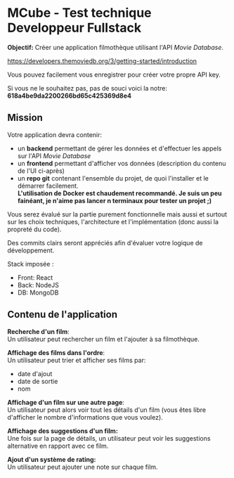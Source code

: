 # MCube - Test technique Developpeur Fullstack

**Objectif:** Créer une application filmothèque utilisant l'API *Movie Database*.

https://developers.themoviedb.org/3/getting-started/introduction

Vous pouvez facilement vous enregistrer pour créer votre propre API key.

Si vous ne le souhaitez pas, pas de souci voici la notre: **618a4be9da2200266bd65c425369d8e4**


## Mission

Votre application devra contenir:
- un **backend** permettant de gérer les données et d'effectuer les appels sur l'API *Movie Database*
- un **frontend** permettant d'afficher vos données (description du contenu de l'UI ci-après)
- un **repo git** contenant l'ensemble du projet, de quoi l'installer et le démarrer facilement.
<br/>**L'utilisation de Docker est chaudement recommandé. Je suis un peu fainéant, je n'aime pas lancer n terminaux pour tester un projet ;)**

Vous serez évalué sur la partie purement fonctionnelle mais aussi et surtout sur
les choix techniques, l'architecture et l'implémentation (donc aussi la propreté
du code).

Des commits clairs seront appréciés afin d'évaluer votre logique de développement.

Stack imposée :
  - Front: React
  - Back: NodeJS
  - DB: MongoDB


## Contenu de l'application

**Recherche d'un film**:<br/>
Un utilisateur peut rechercher un film et l'ajouter à sa filmothèque.

**Affichage des films dans l'ordre**:<br/>
Un utilisateur peut trier et afficher ses films par:
- date d'ajout
- date de sortie
- nom

**Affichage d'un film sur une autre page**:<br/>
Un utilisateur peut alors voir tout les détails d'un film (vous êtes libre d'afficher le nombre d'informations que vous voulez).

**Affichage des suggestions d'un film:**<br/>
Une fois sur la page de détails, un utilisateur peut voir les suggestions alternative en rapport avec ce film.

**Ajout d'un système de rating:**<br/>
Un utilisateur peut ajouter une note sur chaque film.

